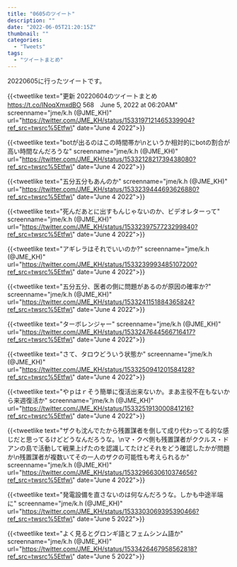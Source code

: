 ```yaml
---
title: "0605のツイート"
description: ""
date: "2022-06-05T21:20:15Z"
thumbnail: ""
categories:
  - "Tweets"
tags:
  - "ツイートまとめ"
---
```

20220605に行ったツイートです。
<!--more-->
{{<tweetlike text=\"更新 20220604のツイートまとめ https://t.co/INoqXmxdBO 568　June 5, 2022 at 06:20AM\" screenname=\"jme/k.h (@JME_KH)\" url=\"https://twitter.com/JME_KH/status/1533197121465339904?ref_src=twsrc%5Etfw\" date=\"June 4 2022\">}}

{{<tweetlike text=\"botが出るのはこの時間帯か\nというか相対的にbotの割合が高い時間なんだろうな\" screenname=\"jme/k.h (@JME_KH)\" url=\"https://twitter.com/JME_KH/status/1533212821739438080?ref_src=twsrc%5Etfw\" date=\"June 4 2022\">}}

{{<tweetlike text=\"五分五分もあんのか\" screenname=\"jme/k.h (@JME_KH)\" url=\"https://twitter.com/JME_KH/status/1533239444693626880?ref_src=twsrc%5Etfw\" date=\"June 4 2022\">}}

{{<tweetlike text=\"死んだあとに出すもんじゃないのか、ビデオレターって\" screenname=\"jme/k.h (@JME_KH)\" url=\"https://twitter.com/JME_KH/status/1533239757723299840?ref_src=twsrc%5Etfw\" date=\"June 4 2022\">}}

{{<tweetlike text=\"アギレラはそれでいいのか?\" screenname=\"jme/k.h (@JME_KH)\" url=\"https://twitter.com/JME_KH/status/1533239993485107200?ref_src=twsrc%5Etfw\" date=\"June 4 2022\">}}

{{<tweetlike text=\"五分五分、医者の側に問題があるのが原因の確率か?\" screenname=\"jme/k.h (@JME_KH)\" url=\"https://twitter.com/JME_KH/status/1533241151884365824?ref_src=twsrc%5Etfw\" date=\"June 4 2022\">}}

{{<tweetlike text=\"ターボレンジャー\" screenname=\"jme/k.h (@JME_KH)\" url=\"https://twitter.com/JME_KH/status/1533247644566716417?ref_src=twsrc%5Etfw\" date=\"June 4 2022\">}}

{{<tweetlike text=\"さて、タロウどういう状態か\" screenname=\"jme/k.h (@JME_KH)\" url=\"https://twitter.com/JME_KH/status/1533250941201584128?ref_src=twsrc%5Etfw\" date=\"June 4 2022\">}}

{{<tweetlike text=\"やｐはｒそう簡単に復活出来ないか。まあ主役不在もないから来週復活か\" screenname=\"jme/k.h (@JME_KH)\" url=\"https://twitter.com/JME_KH/status/1533251913000841216?ref_src=twsrc%5Etfw\" date=\"June 4 2022\">}}

{{<tweetlike text=\"ザクも沈んでたから残置謀者を倒して成り代わってる的な感じだと思ってるけどどうなんだろうな。\nマ・クベ側も残置謀者がククルス・ドアンの島で活動して戦果上げたのを認識してたけどそれをどう確認したかが問題か\n残置謀者が複数いてその一人のザクの可能性も考えられるか\" screenname=\"jme/k.h (@JME_KH)\" url=\"https://twitter.com/JME_KH/status/1533296630610374656?ref_src=twsrc%5Etfw\" date=\"June 4 2022\">}}

{{<tweetlike text=\"発電設備を直さないのは何なんだろうな。しかも中途半端に\" screenname=\"jme/k.h (@JME_KH)\" url=\"https://twitter.com/JME_KH/status/1533303069395390466?ref_src=twsrc%5Etfw\" date=\"June 5 2022\">}}

{{<tweetlike text=\"よく見るとグロンギ語とフェムシンム語か\" screenname=\"jme/k.h (@JME_KH)\" url=\"https://twitter.com/JME_KH/status/1533426467958562818?ref_src=twsrc%5Etfw\" date=\"June 5 2022\">}}

